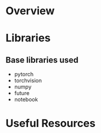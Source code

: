 # Overview

# Libraries

## Base libraries used
* pytorch
* torchvision
* numpy
* future
* notebook

# Useful Resources